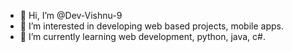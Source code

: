 - 👋 Hi, I’m @Dev-Vishnu-9
- 👀 I’m interested in developing web based projects, mobile apps.
- 🌱 I’m currently learning web development, python, java, c#.


<!---
Dev-Vishnu-9/Dev-Vishnu-9 is a ✨ special ✨ repository because its `README.md` (this file) appears on your GitHub profile.
You can click the Preview link to take a look at your changes.
--->
